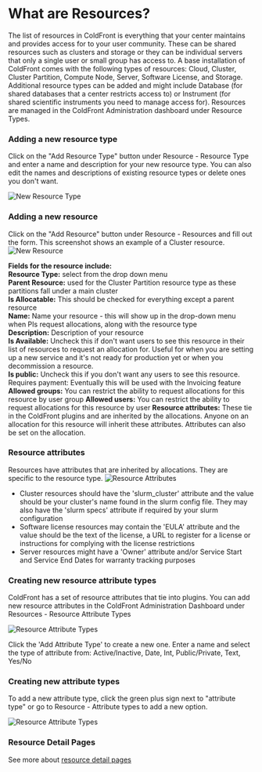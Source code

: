 # What are Resources?

The list of resources in ColdFront is everything that your center maintains and provides access for to your user community.  These can be shared resources such as clusters and storage or they can be individual servers that only a single user or small group has access to.  A base installation of ColdFront comes with the following types of resources:  Cloud, Cluster, Cluster Partition, Compute Node, Server, Software License, and Storage.  Additional resource types can be added and might include Database (for shared databases that a center restricts access to) or Instrument (for shared scientific instruments you need to manage access for).  Resources are managed in the ColdFront Administration dashboard under Resource Types.

### Adding a new resource type

Click on the "Add Resource Type" button under Resource - Resource Type and enter a name and description for your new resource type.  You can also edit the names and descriptions of existing resource types or delete ones you don't want.

![New Resource Type](../../images/resourcetype.PNG)


### Adding a new resource

Click on the "Add Resource" button under Resource - Resources and fill out the form.  This screenshot shows an example of a Cluster resource.
![New Resource](../../images/resources.PNG)  

**Fields for the resource include:**  
**Resource Type:** select from the drop down menu  
**Parent Resource:** used for the Cluster Partition resource type as these partitions fall under a main cluster  
**Is Allocatable:** This should be checked for everything except a parent resource  
**Name:** Name your resource - this will show up in the drop-down menu when PIs request allocations, along with the resource type  
**Description:**  Description of your resource  
**Is Available:** Uncheck this if don't want users to see this resource in their list of resources to request an allocation for.  Useful for when you are setting up a new service and it's not ready for production yet or when you decommission a resource.  
**Is public:** Uncheck this if you don't want any users to see this resource.  
Requires payment:  Eventually this will be used with the Invoicing feature  
**Allowed groups:**  You can restrict the ability to request allocations for this resource by user group
**Allowed users:** You can restrict the ability to request allocations for this resource by user
**Resource attributes:**  These tie in the ColdFront plugins and are inherited by the allocations.  Anyone on an allocation for this resource will inherit these attributes.  Attributes can also be set on the allocation.

### Resource attributes

Resources have attributes that are inherited by allocations.  They are specific to the resource type.
![Resource Attributes](../../images/resourceattribute.PNG)  

- Cluster resources should have the 'slurm_cluster' attribute and the value should be your cluster's name found in the slurm config file.  They may also have the 'slurm specs' attribute if required by your slurm configuration
- Software license resources may contain the 'EULA' attribute and the value should be the text of the license, a URL to register for a license or instructions for complying with the license restrictions
- Server resources might have a 'Owner' attribute and/or Service Start and Service End Dates for warranty tracking purposes


### Creating new resource attribute types  

ColdFront has a set of resource attributes that tie into plugins.  You can add new resource attributes in the ColdFront Administration Dashboard under Resources - Resource Attribute Types  

![Resource Attribute Types](../../images/resourceattributes.PNG)  

Click the 'Add Attribute Type' to create a new one.  Enter a name and select the type of attribute from: Active/Inactive, Date, Int, Public/Private, Text, Yes/No


### Creating new attribute types
To add a new attribute type, click the green plus sign next to "attribute type" or go to Resource - Attribute types to add a new option.

![Resource Attribute Types](../../images/resourceattributetype.PNG)  

###  Resource Detail Pages

See more about [resource detail pages](resource_detail.md)

